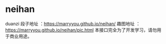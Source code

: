 # neihan
duanzi 
段子地址 ：https://marryyou.github.io/neihan/
趣图地址 ：https://marryyou.github.io/neihan/pic.html
本接口完全为了开发学习，请勿用于商业用途。
